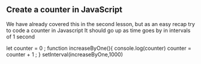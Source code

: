 ## Create a counter in JavaScript

We have already covered this in the second lesson, but as an easy recap try to code a counter in Javascript
It should go up as time goes by in intervals of 1 second

let counter = 0 ;
function increaseByOne(){
    console.log(counter)
    counter = counter + 1 ; 
}
setInterval(increaseByOne,1000)
